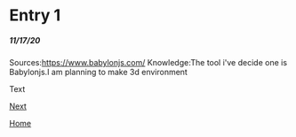 # Entry 1
##### 11/17/20

Sources:https://www.babylonjs.com/
Knowledge:The tool i've decide one is Babylonjs.I am planning to make 3d environment

Text

[Next](entry02.md)

[Home](../README.md)
